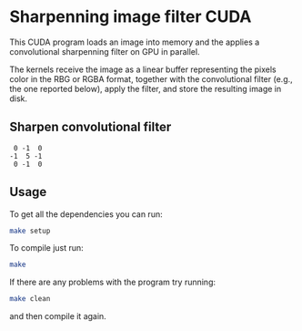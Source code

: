 # Sharpenning image filter CUDA

This CUDA program loads an image into memory and the applies a convolutional sharpenning filter on GPU in parallel.

The kernels receive the image as a linear buffer representing the pixels color in the RBG or RGBA format, together
with the convolutional filter (e.g., the one reported below), apply the filter, and store the resulting image in disk.

## Sharpen convolutional filter
```
 0 -1  0
-1  5 -1
 0 -1  0
```

## Usage

To get all the dependencies you can run:
```bash 
make setup
```

To compile just run:
```bash
make
```

If there are any problems with the program try running:
```bash
make clean
```
and then compile it again.